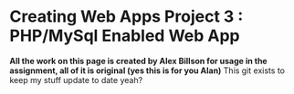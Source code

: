 # Creating Web Apps Project 3 : PHP/MySql Enabled Web App
__All the work on this page is created by Alex Billson for usage in the assignment, all of it is original (yes this is for you Alan)__
 This git exists to keep my stuff update to date yeah?
